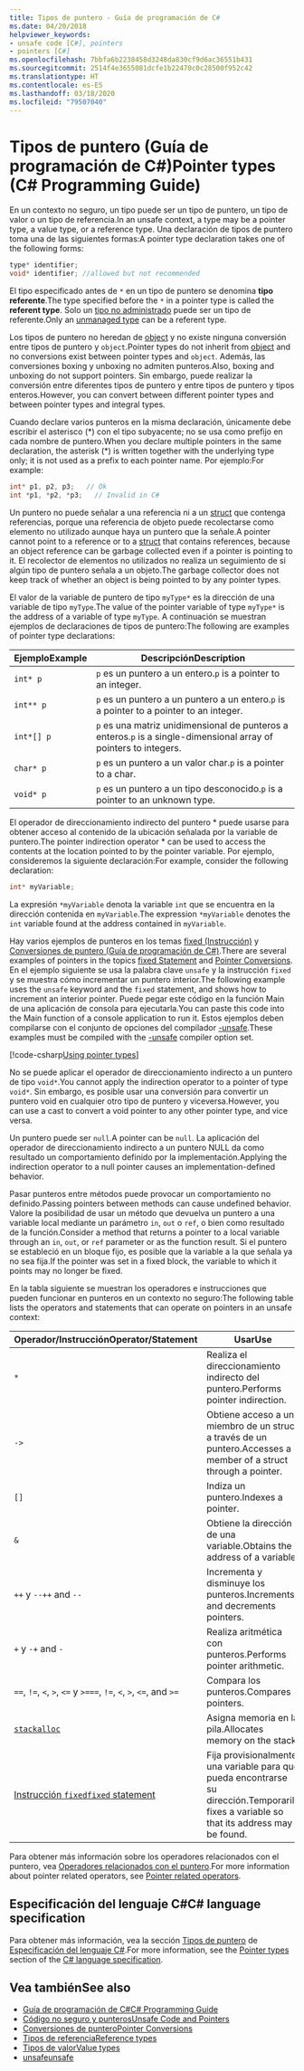 ```yaml
---
title: Tipos de puntero - Guía de programación de C#
ms.date: 04/20/2018
helpviewer_keywords:
- unsafe code [C#], pointers
- pointers [C#]
ms.openlocfilehash: 7bbfa6b2238458d3248da830cf9d6ac36551b431
ms.sourcegitcommit: 2514f4e3655081dcfe1b22470c0c28500f952c42
ms.translationtype: HT
ms.contentlocale: es-ES
ms.lasthandoff: 03/18/2020
ms.locfileid: "79507040"
---
```

# <a name="pointer-types-c-programming-guide"></a><span data-ttu-id="2e99f-102">Tipos de puntero (Guía de programación de C#)</span><span class="sxs-lookup"><span data-stu-id="2e99f-102">Pointer types (C# Programming Guide)</span></span>

<span data-ttu-id="2e99f-103">En un contexto no seguro, un tipo puede ser un tipo de puntero, un tipo de valor o un tipo de referencia.</span><span class="sxs-lookup"><span data-stu-id="2e99f-103">In an unsafe context, a type may be a pointer type, a value type, or a reference type.</span></span> <span data-ttu-id="2e99f-104">Una declaración de tipos de puntero toma una de las siguientes formas:</span><span class="sxs-lookup"><span data-stu-id="2e99f-104">A pointer type declaration takes one of the following forms:</span></span>

``` csharp
type* identifier;
void* identifier; //allowed but not recommended
```

<span data-ttu-id="2e99f-105">El tipo especificado antes de `*` en un tipo de puntero se denomina **tipo referente**.</span><span class="sxs-lookup"><span data-stu-id="2e99f-105">The type specified before the `*` in a pointer type is called the **referent type**.</span></span> <span data-ttu-id="2e99f-106">Solo un [tipo no administrado](../../language-reference/builtin-types/unmanaged-types.md) puede ser un tipo de referente.</span><span class="sxs-lookup"><span data-stu-id="2e99f-106">Only an [unmanaged type](../../language-reference/builtin-types/unmanaged-types.md) can be a referent type.</span></span>

<span data-ttu-id="2e99f-107">Los tipos de puntero no heredan de [object](../../language-reference/builtin-types/reference-types.md) y no existe ninguna conversión entre tipos de puntero y `object`.</span><span class="sxs-lookup"><span data-stu-id="2e99f-107">Pointer types do not inherit from [object](../../language-reference/builtin-types/reference-types.md) and no conversions exist between pointer types and `object`.</span></span> <span data-ttu-id="2e99f-108">Además, las conversiones boxing y unboxing no admiten punteros.</span><span class="sxs-lookup"><span data-stu-id="2e99f-108">Also, boxing and unboxing do not support pointers.</span></span> <span data-ttu-id="2e99f-109">Sin embargo, puede realizar la conversión entre diferentes tipos de puntero y entre tipos de puntero y tipos enteros.</span><span class="sxs-lookup"><span data-stu-id="2e99f-109">However, you can convert between different pointer types and between pointer types and integral types.</span></span>

<span data-ttu-id="2e99f-110">Cuando declare varios punteros en la misma declaración, únicamente debe escribir el asterisco (\*) con el tipo subyacente; no se usa como prefijo en cada nombre de puntero.</span><span class="sxs-lookup"><span data-stu-id="2e99f-110">When you declare multiple pointers in the same declaration, the asterisk (\*) is written together with the underlying type only; it is not used as a prefix to each pointer name.</span></span> <span data-ttu-id="2e99f-111">Por ejemplo:</span><span class="sxs-lookup"><span data-stu-id="2e99f-111">For example:</span></span>

```csharp
int* p1, p2, p3;   // Ok
int *p1, *p2, *p3;   // Invalid in C#
```

<span data-ttu-id="2e99f-112">Un puntero no puede señalar a una referencia ni a un [struct](../../language-reference/builtin-types/struct.md) que contenga referencias, porque una referencia de objeto puede recolectarse como elemento no utilizado aunque haya un puntero que la señale.</span><span class="sxs-lookup"><span data-stu-id="2e99f-112">A pointer cannot point to a reference or to a [struct](../../language-reference/builtin-types/struct.md) that contains references, because an object reference can be garbage collected even if a pointer is pointing to it.</span></span> <span data-ttu-id="2e99f-113">El recolector de elementos no utilizados no realiza un seguimiento de si algún tipo de puntero señala a un objeto.</span><span class="sxs-lookup"><span data-stu-id="2e99f-113">The garbage collector does not keep track of whether an object is being pointed to by any pointer types.</span></span>

<span data-ttu-id="2e99f-114">El valor de la variable de puntero de tipo `myType*` es la dirección de una variable de tipo `myType`.</span><span class="sxs-lookup"><span data-stu-id="2e99f-114">The value of the pointer variable of type `myType*` is the address of a variable of type `myType`.</span></span> <span data-ttu-id="2e99f-115">A continuación se muestran ejemplos de declaraciones de tipos de puntero:</span><span class="sxs-lookup"><span data-stu-id="2e99f-115">The following are examples of pointer type declarations:</span></span>

|<span data-ttu-id="2e99f-116">Ejemplo</span><span class="sxs-lookup"><span data-stu-id="2e99f-116">Example</span></span>|<span data-ttu-id="2e99f-117">Descripción</span><span class="sxs-lookup"><span data-stu-id="2e99f-117">Description</span></span>|
|-------------|-----------------|
|`int* p`|<span data-ttu-id="2e99f-118">`p` es un puntero a un entero.</span><span class="sxs-lookup"><span data-stu-id="2e99f-118">`p` is a pointer to an integer.</span></span>|
|`int** p`|<span data-ttu-id="2e99f-119">`p` es un puntero a un puntero a un entero.</span><span class="sxs-lookup"><span data-stu-id="2e99f-119">`p` is a pointer to a pointer to an integer.</span></span>|
|`int*[] p`|<span data-ttu-id="2e99f-120">`p` es una matriz unidimensional de punteros a enteros.</span><span class="sxs-lookup"><span data-stu-id="2e99f-120">`p` is a single-dimensional array of pointers to integers.</span></span>|
|`char* p`|<span data-ttu-id="2e99f-121">`p` es un puntero a un valor char.</span><span class="sxs-lookup"><span data-stu-id="2e99f-121">`p` is a pointer to a char.</span></span>|
|`void* p`|<span data-ttu-id="2e99f-122">`p` es un puntero a un tipo desconocido.</span><span class="sxs-lookup"><span data-stu-id="2e99f-122">`p` is a pointer to an unknown type.</span></span>|

<span data-ttu-id="2e99f-123">El operador de direccionamiento indirecto del puntero \* puede usarse para obtener acceso al contenido de la ubicación señalada por la variable de puntero.</span><span class="sxs-lookup"><span data-stu-id="2e99f-123">The pointer indirection operator \* can be used to access the contents at the location pointed to by the pointer variable.</span></span> <span data-ttu-id="2e99f-124">Por ejemplo, consideremos la siguiente declaración:</span><span class="sxs-lookup"><span data-stu-id="2e99f-124">For example, consider the following declaration:</span></span>

```csharp
int* myVariable;
```

<span data-ttu-id="2e99f-125">La expresión `*myVariable` denota la variable `int` que se encuentra en la dirección contenida en `myVariable`.</span><span class="sxs-lookup"><span data-stu-id="2e99f-125">The expression `*myVariable` denotes the `int` variable found at the address contained in `myVariable`.</span></span>

<span data-ttu-id="2e99f-126">Hay varios ejemplos de punteros en los temas [fixed (Instrucción)](../../language-reference/keywords/fixed-statement.md) y [Conversiones de puntero (Guía de programación de C#)](./pointer-conversions.md).</span><span class="sxs-lookup"><span data-stu-id="2e99f-126">There are several examples of pointers in the topics [fixed Statement](../../language-reference/keywords/fixed-statement.md) and [Pointer Conversions](./pointer-conversions.md).</span></span> <span data-ttu-id="2e99f-127">En el ejemplo siguiente se usa la palabra clave `unsafe` y la instrucción `fixed` y se muestra cómo incrementar un puntero interior.</span><span class="sxs-lookup"><span data-stu-id="2e99f-127">The following example uses the `unsafe` keyword and the `fixed` statement, and shows how to increment an interior pointer.</span></span>  <span data-ttu-id="2e99f-128">Puede pegar este código en la función Main de una aplicación de consola para ejecutarla.</span><span class="sxs-lookup"><span data-stu-id="2e99f-128">You can paste this code into the Main function of a console application to run it.</span></span> <span data-ttu-id="2e99f-129">Estos ejemplos deben compilarse con el conjunto de opciones del compilador [-unsafe](../../language-reference/compiler-options/unsafe-compiler-option.md).</span><span class="sxs-lookup"><span data-stu-id="2e99f-129">These examples must be compiled with the [-unsafe](../../language-reference/compiler-options/unsafe-compiler-option.md) compiler option set.</span></span>

[!code-csharp[Using pointer types](../../../../samples/snippets/csharp/keywords/FixedKeywordExamples.cs#5)]

<span data-ttu-id="2e99f-130">No se puede aplicar el operador de direccionamiento indirecto a un puntero de tipo `void*`.</span><span class="sxs-lookup"><span data-stu-id="2e99f-130">You cannot apply the indirection operator to a pointer of type `void*`.</span></span> <span data-ttu-id="2e99f-131">Sin embargo, es posible usar una conversión para convertir un puntero void en cualquier otro tipo de puntero y viceversa.</span><span class="sxs-lookup"><span data-stu-id="2e99f-131">However, you can use a cast to convert a void pointer to any other pointer type, and vice versa.</span></span>

<span data-ttu-id="2e99f-132">Un puntero puede ser `null`.</span><span class="sxs-lookup"><span data-stu-id="2e99f-132">A pointer can be `null`.</span></span> <span data-ttu-id="2e99f-133">La aplicación del operador de direccionamiento indirecto a un puntero NULL da como resultado un comportamiento definido por la implementación.</span><span class="sxs-lookup"><span data-stu-id="2e99f-133">Applying the indirection operator to a null pointer causes an implementation-defined behavior.</span></span>

<span data-ttu-id="2e99f-134">Pasar punteros entre métodos puede provocar un comportamiento no definido.</span><span class="sxs-lookup"><span data-stu-id="2e99f-134">Passing pointers between methods can cause undefined behavior.</span></span> <span data-ttu-id="2e99f-135">Valore la posibilidad de usar un método que devuelva un puntero a una variable local mediante un parámetro `in`, `out` o `ref`, o bien como resultado de la función.</span><span class="sxs-lookup"><span data-stu-id="2e99f-135">Consider a method that returns a pointer to a local variable through an `in`, `out`, or `ref` parameter or as the function result.</span></span> <span data-ttu-id="2e99f-136">Si el puntero se estableció en un bloque fijo, es posible que la variable a la que señala ya no sea fija.</span><span class="sxs-lookup"><span data-stu-id="2e99f-136">If the pointer was set in a fixed block, the variable to which it points may no longer be fixed.</span></span>

<span data-ttu-id="2e99f-137">En la tabla siguiente se muestran los operadores e instrucciones que pueden funcionar en punteros en un contexto no seguro:</span><span class="sxs-lookup"><span data-stu-id="2e99f-137">The following table lists the operators and statements that can operate on pointers in an unsafe context:</span></span>

|<span data-ttu-id="2e99f-138">Operador/Instrucción</span><span class="sxs-lookup"><span data-stu-id="2e99f-138">Operator/Statement</span></span>|<span data-ttu-id="2e99f-139">Usar</span><span class="sxs-lookup"><span data-stu-id="2e99f-139">Use</span></span>|
|-------------------------|---------|
|`*`|<span data-ttu-id="2e99f-140">Realiza el direccionamiento indirecto del puntero.</span><span class="sxs-lookup"><span data-stu-id="2e99f-140">Performs pointer indirection.</span></span>|
|`->`|<span data-ttu-id="2e99f-141">Obtiene acceso a un miembro de un struct a través de un puntero.</span><span class="sxs-lookup"><span data-stu-id="2e99f-141">Accesses a member of a struct through a pointer.</span></span>|
|`[]`|<span data-ttu-id="2e99f-142">Indiza un puntero.</span><span class="sxs-lookup"><span data-stu-id="2e99f-142">Indexes a pointer.</span></span>|
|`&`|<span data-ttu-id="2e99f-143">Obtiene la dirección de una variable.</span><span class="sxs-lookup"><span data-stu-id="2e99f-143">Obtains the address of a variable.</span></span>|
|<span data-ttu-id="2e99f-144">`++` y `--`</span><span class="sxs-lookup"><span data-stu-id="2e99f-144">`++` and `--`</span></span>|<span data-ttu-id="2e99f-145">Incrementa y disminuye los punteros.</span><span class="sxs-lookup"><span data-stu-id="2e99f-145">Increments and decrements pointers.</span></span>|
|<span data-ttu-id="2e99f-146">`+` y `-`</span><span class="sxs-lookup"><span data-stu-id="2e99f-146">`+` and `-`</span></span>|<span data-ttu-id="2e99f-147">Realiza aritmética con punteros.</span><span class="sxs-lookup"><span data-stu-id="2e99f-147">Performs pointer arithmetic.</span></span>|
|<span data-ttu-id="2e99f-148">`==`, `!=`, `<`, `>`, `<=` y `>=`</span><span class="sxs-lookup"><span data-stu-id="2e99f-148">`==`, `!=`, `<`, `>`, `<=`, and `>=`</span></span>|<span data-ttu-id="2e99f-149">Compara los punteros.</span><span class="sxs-lookup"><span data-stu-id="2e99f-149">Compares pointers.</span></span>|
|[`stackalloc`](../../language-reference/operators/stackalloc.md)|<span data-ttu-id="2e99f-150">Asigna memoria en la pila.</span><span class="sxs-lookup"><span data-stu-id="2e99f-150">Allocates memory on the stack.</span></span>|
|[<span data-ttu-id="2e99f-151">Instrucción `fixed`</span><span class="sxs-lookup"><span data-stu-id="2e99f-151">`fixed` statement</span></span>](../../language-reference/keywords/fixed-statement.md)|<span data-ttu-id="2e99f-152">Fija provisionalmente una variable para que pueda encontrarse su dirección.</span><span class="sxs-lookup"><span data-stu-id="2e99f-152">Temporarily fixes a variable so that its address may be found.</span></span>|

<span data-ttu-id="2e99f-153">Para obtener más información sobre los operadores relacionados con el puntero, vea [Operadores relacionados con el puntero](../../language-reference/operators/pointer-related-operators.md).</span><span class="sxs-lookup"><span data-stu-id="2e99f-153">For more information about pointer related operators, see [Pointer related operators](../../language-reference/operators/pointer-related-operators.md).</span></span>

## <a name="c-language-specification"></a><span data-ttu-id="2e99f-154">Especificación del lenguaje C#</span><span class="sxs-lookup"><span data-stu-id="2e99f-154">C# language specification</span></span>

<span data-ttu-id="2e99f-155">Para obtener más información, vea la sección [Tipos de puntero](~/_csharplang/spec/unsafe-code.md#pointer-types) de [Especificación del lenguaje C#](~/_csharplang/spec/introduction.md).</span><span class="sxs-lookup"><span data-stu-id="2e99f-155">For more information, see the [Pointer types](~/_csharplang/spec/unsafe-code.md#pointer-types) section of the [C# language specification](~/_csharplang/spec/introduction.md).</span></span>

## <a name="see-also"></a><span data-ttu-id="2e99f-156">Vea también</span><span class="sxs-lookup"><span data-stu-id="2e99f-156">See also</span></span>

- [<span data-ttu-id="2e99f-157">Guía de programación de C#</span><span class="sxs-lookup"><span data-stu-id="2e99f-157">C# Programming Guide</span></span>](../index.md)
- [<span data-ttu-id="2e99f-158">Código no seguro y punteros</span><span class="sxs-lookup"><span data-stu-id="2e99f-158">Unsafe Code and Pointers</span></span>](index.md)
- [<span data-ttu-id="2e99f-159">Conversiones de puntero</span><span class="sxs-lookup"><span data-stu-id="2e99f-159">Pointer Conversions</span></span>](pointer-conversions.md)
- [<span data-ttu-id="2e99f-160">Tipos de referencia</span><span class="sxs-lookup"><span data-stu-id="2e99f-160">Reference types</span></span>](../../language-reference/keywords/reference-types.md)
- [<span data-ttu-id="2e99f-161">Tipos de valor</span><span class="sxs-lookup"><span data-stu-id="2e99f-161">Value types</span></span>](../../language-reference/builtin-types/value-types.md)
- [<span data-ttu-id="2e99f-162">unsafe</span><span class="sxs-lookup"><span data-stu-id="2e99f-162">unsafe</span></span>](../../language-reference/keywords/unsafe.md)
